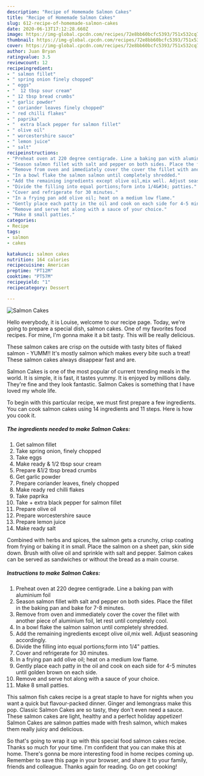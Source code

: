 ```yaml
---
description: "Recipe of Homemade Salmon Cakes"
title: "Recipe of Homemade Salmon Cakes"
slug: 612-recipe-of-homemade-salmon-cakes
date: 2020-06-13T17:12:28.660Z
image: https://img-global.cpcdn.com/recipes/72e8bb60bcfc5393/751x532cq70/salmon-cakes-recipe-main-photo.jpg
thumbnail: https://img-global.cpcdn.com/recipes/72e8bb60bcfc5393/751x532cq70/salmon-cakes-recipe-main-photo.jpg
cover: https://img-global.cpcdn.com/recipes/72e8bb60bcfc5393/751x532cq70/salmon-cakes-recipe-main-photo.jpg
author: Juan Bryan
ratingvalue: 3.5
reviewcount: 12
recipeingredient:
- " salmon fillet"
- " spring onion finely chopped"
- " eggs"
- "  12 tbsp sour cream"
- " 12 tbsp bread crumbs"
- " garlic powder"
- " coriander leaves finely chopped"
- " red chilli flakes"
- " paprika"
- "  extra black pepper for salmon fillet"
- " olive oil"
- " worcestershire sauce"
- " lemon juice"
- " salt"
recipeinstructions:
- "Preheat oven at 220 degree centigrade. Line a baking pan with aluminium foil"
- "Season salmon fillet with salt and pepper on both sides. Place the fillet in the baking pan and bake for 7-8 minutes."
- "Remove from oven and immediately cover the cover the fillet with another piece of aluminium foil, let rest until completely cool."
- "In a bowl flake the salmon salmon until completely shredded."
- "Add the remaining ingredients except olive oil,mix well. Adjust seasoning accordingly."
- "Divide the filling into equal portions;form into 1/4&#34; patties."
- "Cover and refrigerate for 30 minutes."
- "In a frying pan add olive oil; heat on a medium low flame."
- "Gently place each patty in the oil and cook on each side for 4-5 minutes until golden brown on each side."
- "Remove and serve hot along with a sauce of your choice."
- "Make 8 small patties."
categories:
- Recipe
tags:
- salmon
- cakes

katakunci: salmon cakes 
nutrition: 164 calories
recipecuisine: American
preptime: "PT12M"
cooktime: "PT57M"
recipeyield: "1"
recipecategory: Dessert

---
```



![Salmon Cakes](https://img-global.cpcdn.com/recipes/72e8bb60bcfc5393/751x532cq70/salmon-cakes-recipe-main-photo.jpg)

Hello everybody, it is Louise, welcome to our recipe page. Today, we're going to prepare a special dish, salmon cakes. One of my favorites food recipes. For mine, I'm gonna make it a bit tasty. This will be really delicious.

These salmon cakes are crisp on the outside with tasty bites of flaked salmon - YUMM!! It&#39;s mostly salmon which makes every bite such a treat! These salmon cakes always disappear fast and are.

Salmon Cakes is one of the most popular of current trending meals in the world. It is simple, it is fast, it tastes yummy. It is enjoyed by millions daily. They're fine and they look fantastic. Salmon Cakes is something that I have loved my whole life.


To begin with this particular recipe, we must first prepare a few ingredients. You can cook salmon cakes using 14 ingredients and 11 steps. Here is how you cook it.

<!--inarticleads1-->

##### The ingredients needed to make Salmon Cakes:

1. Get  salmon fillet
1. Take  spring onion, finely chopped
1. Take  eggs
1. Make ready  &amp; 1/2 tbsp sour cream
1. Prepare  &amp;1/2 tbsp bread crumbs
1. Get  garlic powder
1. Prepare  coriander leaves, finely chopped
1. Make ready  red chilli flakes
1. Take  paprika
1. Take  + extra black pepper for salmon fillet
1. Prepare  olive oil
1. Prepare  worcestershire sauce
1. Prepare  lemon juice
1. Make ready  salt


Combined with herbs and spices, the salmon gets a crunchy, crisp coating from frying or baking it in small. Place the salmon on a sheet pan, skin side down. Brush with olive oil and sprinkle with salt and pepper. Salmon cakes can be served as sandwiches or without the bread as a main course. 

<!--inarticleads2-->

##### Instructions to make Salmon Cakes:

1. Preheat oven at 220 degree centigrade. Line a baking pan with aluminium foil
1. Season salmon fillet with salt and pepper on both sides. Place the fillet in the baking pan and bake for 7-8 minutes.
1. Remove from oven and immediately cover the cover the fillet with another piece of aluminium foil, let rest until completely cool.
1. In a bowl flake the salmon salmon until completely shredded.
1. Add the remaining ingredients except olive oil,mix well. Adjust seasoning accordingly.
1. Divide the filling into equal portions;form into 1/4&#34; patties.
1. Cover and refrigerate for 30 minutes.
1. In a frying pan add olive oil; heat on a medium low flame.
1. Gently place each patty in the oil and cook on each side for 4-5 minutes until golden brown on each side.
1. Remove and serve hot along with a sauce of your choice.
1. Make 8 small patties.


This salmon fish cakes recipe is a great staple to have for nights when you want a quick but flavour-packed dinner. Ginger and lemongrass make this pop. Classic Salmon Cakes are so tasty, they don&#39;t even need a sauce. These salmon cakes are light, healthy and a perfect holiday appetizer! Salmon Cakes are salmon patties made with fresh salmon, which makes them really juicy and delicious. 

So that's going to wrap it up with this special food salmon cakes recipe. Thanks so much for your time. I'm confident that you can make this at home. There's gonna be more interesting food in home recipes coming up. Remember to save this page in your browser, and share it to your family, friends and colleague. Thanks again for reading. Go on get cooking!
